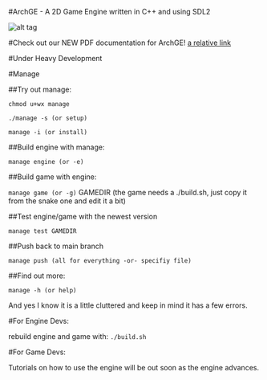 #ArchGE - A 2D Game Engine written in C++ and using SDL2

![alt tag](http://archeantus.net/images/engine-logo.gif)

#Check out our NEW PDF documentation for ArchGE!
[a relative link](docs/latex/refman.pdf)

#Under Heavy Development

#Manage

##Try out manage:

`chmod u+wx manage`

`./manage -s (or setup)`

`manage -i (or install)`

##Build engine with manage:

`manage engine (or -e)`

##Build game with engine:

`manage game (or -g)` GAMEDIR (the game needs a ./build.sh, just copy it from the snake one and edit it a bit)

##Test engine/game with the newest version

`manage test GAMEDIR`

##Push back to main branch

`manage push (all for everything -or- specifiy file)`

##Find out more:

`manage -h (or help)`

And yes I know it is a little cluttered and keep in mind it has a few errors.

#For Engine Devs:

rebuild engine and game with: `./build.sh`

#For Game Devs:

Tutorials on how to use the engine will be out soon as the engine advances.
